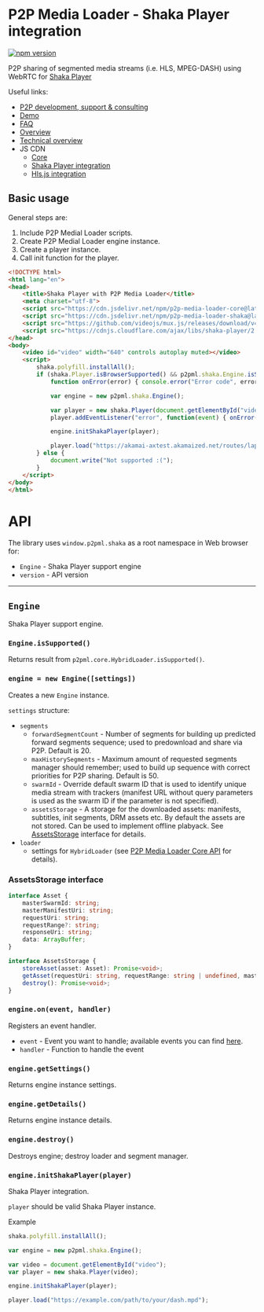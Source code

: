 # P2P Media Loader - Shaka Player integration

[![npm version](https://badge.fury.io/js/p2p-media-loader-shaka.svg)](https://npmjs.com/package/p2p-media-loader-shaka)

P2P sharing of segmented media streams (i.e. HLS, MPEG-DASH) using WebRTC for [Shaka Player](https://github.com/google/shaka-player)

Useful links:
- [P2P development, support & consulting](https://novage.com.ua/)
- [Demo](http://novage.com.ua/p2p-media-loader/demo.html)
- [FAQ](https://github.com/Novage/p2p-media-loader/blob/master/FAQ.md)
- [Overview](http://novage.com.ua/p2p-media-loader/overview.html)
- [Technical overview](http://novage.com.ua/p2p-media-loader/technical-overview.html)
- JS CDN
  - [Core](https://cdn.jsdelivr.net/npm/p2p-media-loader-core@latest/build/)
  - [Shaka Player integration](https://cdn.jsdelivr.net/npm/p2p-media-loader-shaka@latest/build/)
  - [Hls.js integration](https://cdn.jsdelivr.net/npm/p2p-media-loader-hlsjs@latest/build/)

## Basic usage

General steps are:

1. Include P2P Medial Loader scripts.
2. Create P2P Medial Loader engine instance.
3. Create a player instance.
4. Call init function for the player.

```html
<!DOCTYPE html>
<html lang="en">
<head>
    <title>Shaka Player with P2P Media Loader</title>
    <meta charset="utf-8">
    <script src="https://cdn.jsdelivr.net/npm/p2p-media-loader-core@latest/build/p2p-media-loader-core.min.js"></script>
    <script src="https://cdn.jsdelivr.net/npm/p2p-media-loader-shaka@latest/build/p2p-media-loader-shaka.min.js"></script>
    <script src="https://github.com/videojs/mux.js/releases/download/v4.4.0/mux.js"></script>
    <script src="https://cdnjs.cloudflare.com/ajax/libs/shaka-player/2.4.4/shaka-player.compiled.js"></script>
</head>
<body>
    <video id="video" width="640" controls autoplay muted></video>
    <script>
        shaka.polyfill.installAll();
        if (shaka.Player.isBrowserSupported() && p2pml.shaka.Engine.isSupported()) {
            function onError(error) { console.error("Error code", error.code, "object", error); }

            var engine = new p2pml.shaka.Engine();

            var player = new shaka.Player(document.getElementById("video"));
            player.addEventListener("error", function(event) { onError(event.detail); });

            engine.initShakaPlayer(player);

            player.load("https://akamai-axtest.akamaized.net/routes/lapd-v1-acceptance/www_c4/Manifest.mpd").catch(onError);
        } else {
            document.write("Not supported :(");
        }
    </script>
</body>
</html>
```

# API

The library uses `window.p2pml.shaka` as a root namespace in Web browser for:
- `Engine` - Shaka Player support engine
- `version` - API version

---

## `Engine`

Shaka Player support engine.

### `Engine.isSupported()`

Returns result from `p2pml.core.HybridLoader.isSupported()`.

### `engine = new Engine([settings])`

Creates a new `Engine` instance.

`settings` structure:
- `segments`
    + `forwardSegmentCount` - Number of segments for building up predicted forward segments sequence; used to predownload and share via P2P. Default is 20.
    + `maxHistorySegments` - Maximum amount of requested segments manager should remember; used to build up sequence with correct priorities for P2P sharing. Default is 50.
    + `swarmId` - Override default swarm ID that is used to identify unique media stream with trackers (manifest URL without query parameters is used as the swarm ID if the parameter is not specified).
    + `assetsStorage` - A storage for the downloaded assets: manifests, subtitles, init segments, DRM assets etc. By default the assets are not stored. Can be used to implement offline plabyack. See [AssetsStorage](#assetsstorage-interface) interface for details.
- `loader`
    + settings for `HybridLoader` (see [P2P Media Loader Core API](../p2p-media-loader-core/README.md#loader--new-hybridloadersettings) for details).

### AssetsStorage interface
```typescript
interface Asset {
    masterSwarmId: string;
    masterManifestUri: string;
    requestUri: string;
    requestRange?: string;
    responseUri: string;
    data: ArrayBuffer;
}

interface AssetsStorage {
    storeAsset(asset: Asset): Promise<void>;
    getAsset(requestUri: string, requestRange: string | undefined, masterSwarmId: string): Promise<Asset | undefined>;
    destroy(): Promise<void>;
}
```

### `engine.on(event, handler)`

Registers an event handler.

- `event` - Event you want to handle; available events you can find [here](../p2p-media-loader-core/README.md#events).
- `handler` - Function to handle the event

### `engine.getSettings()`

Returns engine instance settings.

### `engine.getDetails()`

Returns engine instance details.

### `engine.destroy()`

Destroys engine; destroy loader and segment manager.

### `engine.initShakaPlayer(player)`

Shaka Player integration.

`player` should be valid Shaka Player instance.

Example
```javascript
shaka.polyfill.installAll();

var engine = new p2pml.shaka.Engine();

var video = document.getElementById("video");
var player = new shaka.Player(video);

engine.initShakaPlayer(player);

player.load("https://example.com/path/to/your/dash.mpd");
```
